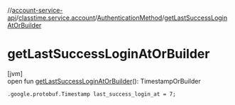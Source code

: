 //[account-service-api](../../../index.md)/[classtime.service.account](../index.md)/[AuthenticationMethod](index.md)/[getLastSuccessLoginAtOrBuilder](get-last-success-login-at-or-builder.md)

# getLastSuccessLoginAtOrBuilder

[jvm]\
open fun [getLastSuccessLoginAtOrBuilder](get-last-success-login-at-or-builder.md)(): TimestampOrBuilder

`.google.protobuf.Timestamp last_success_login_at = 7;`
